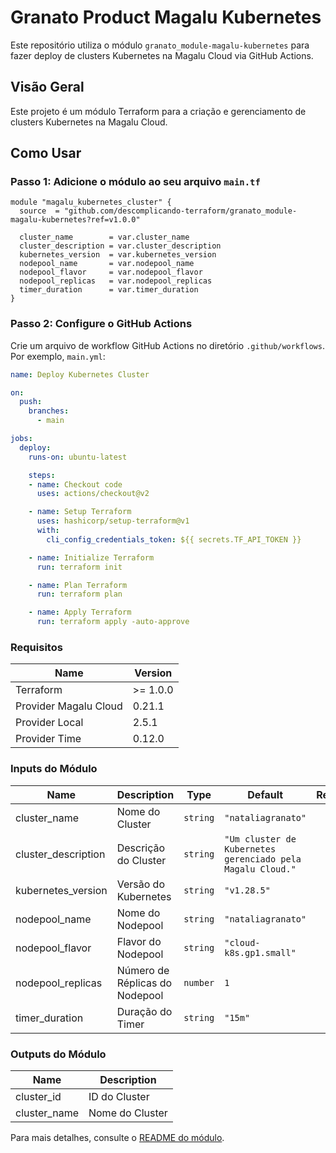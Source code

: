 # Granato Product Magalu Kubernetes

Este repositório utiliza o módulo `granato_module-magalu-kubernetes` para fazer deploy de clusters Kubernetes na Magalu Cloud via GitHub Actions.

## Visão Geral

Este projeto é um módulo Terraform para a criação e gerenciamento de clusters Kubernetes na Magalu Cloud.

## Como Usar

### Passo 1: Adicione o módulo ao seu arquivo `main.tf`

```hcl
module "magalu_kubernetes_cluster" {
  source  = "github.com/descomplicando-terraform/granato_module-magalu-kubernetes?ref=v1.0.0"
  
  cluster_name        = var.cluster_name
  cluster_description = var.cluster_description
  kubernetes_version  = var.kubernetes_version
  nodepool_name       = var.nodepool_name
  nodepool_flavor     = var.nodepool_flavor
  nodepool_replicas   = var.nodepool_replicas
  timer_duration      = var.timer_duration
}
```

### Passo 2: Configure o GitHub Actions

Crie um arquivo de workflow GitHub Actions no diretório `.github/workflows`. Por exemplo, `main.yml`:

```yaml
name: Deploy Kubernetes Cluster

on:
  push:
    branches:
      - main

jobs:
  deploy:
    runs-on: ubuntu-latest

    steps:
    - name: Checkout code
      uses: actions/checkout@v2

    - name: Setup Terraform
      uses: hashicorp/setup-terraform@v1
      with:
        cli_config_credentials_token: ${{ secrets.TF_API_TOKEN }}

    - name: Initialize Terraform
      run: terraform init

    - name: Plan Terraform
      run: terraform plan

    - name: Apply Terraform
      run: terraform apply -auto-approve
```

### Requisitos

| Name                  | Version  |
| --------------------- | -------- |
| Terraform             | >= 1.0.0 |
| Provider Magalu Cloud | 0.21.1   |
| Provider Local        | 2.5.1    |
| Provider Time         | 0.12.0   |

### Inputs do Módulo

| Name                | Description                    | Type     | Default                                                    | Required |
| ------------------- | ------------------------------ | -------- | ---------------------------------------------------------- | :------: |
| cluster_name        | Nome do Cluster                | `string` | `"nataliagranato"`                                         |    no    |
| cluster_description | Descrição do Cluster           | `string` | `"Um cluster de Kubernetes gerenciado pela Magalu Cloud."` |    no    |
| kubernetes_version  | Versão do Kubernetes           | `string` | `"v1.28.5"`                                                |    no    |
| nodepool_name       | Nome do Nodepool               | `string` | `"nataliagranato"`                                         |    no    |
| nodepool_flavor     | Flavor do Nodepool             | `string` | `"cloud-k8s.gp1.small"`                                    |    no    |
| nodepool_replicas   | Número de Réplicas do Nodepool | `number` | `1`                                                        |    no    |
| timer_duration      | Duração do Timer               | `string` | `"15m"`                                                    |    no    |

### Outputs do Módulo

| Name         | Description     |
| ------------ | --------------- |
| cluster_id   | ID do Cluster   |
| cluster_name | Nome do Cluster |

Para mais detalhes, consulte o [README do módulo](https://github.com/descomplicando-terraform/granato_module-magalu-kubernetes/blob/main/README.md).
